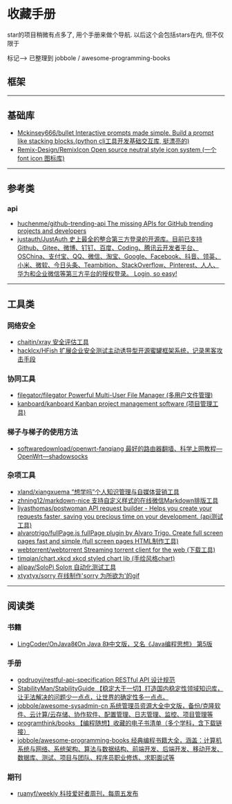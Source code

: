 # 收藏手册

star的项目稍微有点多了, 用个手册来做个导航.
以后这个会包括stars在内, 但不仅限于

标记-->
已整理到 jobbole / awesome-programming-books

## 框架

---

## 基础库

* [Mckinsey666/bullet Interactive prompts made simple. Build a prompt like stacking blocks.(python cli工具开发基础交互库, 挺漂亮的)](https://github.com/Mckinsey666/bullet)
* [Remix-Design/RemixIcon Open source neutral style icon system (一个 font icon 图标库)](https://github.com/Remix-Design/RemixIcon)

---

## 参考类

### api

* [huchenme/github-trending-api The missing APIs for GitHub trending projects and developers](https://github.com/huchenme/github-trending-api)
* [justauth/JustAuth 史上最全的整合第三方登录的开源库。目前已支持Github、Gitee、微博、钉钉、百度、Coding、腾讯云开发者平台、OSChina、支付宝、QQ、微信、淘宝、Google、Facebook、抖音、领英、小米、微软、今日头条、Teambition、StackOverflow、Pinterest、人人、华为和企业微信等第三方平台的授权登录。 Login, so easy!](https://github.com/justauth/JustAuth)

---

## 工具类

### 网络安全

* [chaitin/xray 安全评估工具](https://github.com/chaitin/xray)
* [hacklcx/HFish 扩展企业安全测试主动诱导型开源蜜罐框架系统，记录黑客攻击手段](https://github.com/hacklcx/HFish)

### 协同工具

* [filegator/filegator Powerful Multi-User File Manager (多用户文件管理)](https://github.com/filegator/filegator)
* [kanboard/kanboard Kanban project management software (项目管理工具)](https://github.com/kanboard/kanboard)

### 梯子与梯子的使用方法

* [softwaredownload/openwrt-fanqiang 最好的路由器翻墙、科学上网教程—OpenWrt—shadowsocks](https://github.com/softwaredownload/openwrt-fanqiang)

### 杂项工具

* [xland/xiangxuema “想学吗”个人知识管理与自媒体营销工具](https://github.com/xland/xiangxuema)
* [zhning12/markdown-nice 支持自定义样式的在线微信Markdown排版工具](https://github.com/zhning12/markdown-nice)
* [liyasthomas/postwoman API request builder - Helps you create your requests faster, saving you precious time on your development. (api测试工具)](https://github.com/liyasthomas/postwoman)
* [alvarotrigo/fullPage.js fullPage plugin by Alvaro Trigo. Create full screen pages fast and simple (full screen pages HTML制作工具)](https://github.com/alvarotrigo/fullPage.js)
* [webtorrent/webtorrent Streaming torrent client for the web (下载工具)](https://github.com/webtorrent/webtorrent)
* [timqian/chart.xkcd xkcd styled chart lib (手绘风格chart)](https://github.com/timqian/chart.xkcd)
* [alipay/SoloPi Soloπ 自动化测试工具](https://github.com/alipay/SoloPi)
* [xtyxtyx/sorry 在线制作'sorry 为所欲为'的gif](https://github.com/xtyxtyx/sorry)

---

## 阅读类

### 书籍

* [LingCoder/OnJava8《On Java 8》中文版，又名《Java编程思想》 第5版](https://github.com/LingCoder/OnJava8)

### 手册

* [godruoyi/restful-api-specification RESTful API 设计规范](https://github.com/godruoyi/restful-api-specification)
* [StabilityMan/StabilityGuide 【稳定大于一切】打造国内稳定性领域知识库，让无法解决的问题少一点点，让世界的确定性多一点点。](https://github.com/StabilityMan/StabilityGuide)
* [jobbole/awesome-sysadmin-cn 系统管理员资源大全中文版，备份/克隆软件、云计算/云存储、协作软件、配置管理、日志管理、监控、项目管理等](https://github.com/jobbole/awesome-sysadmin-cn)
* [programthink/books 【编程随想】收藏的电子书清单（多个学科，含下载链接）](https://github.com/programthink/books)
* [jobbole/awesome-programming-books 经典编程书籍大全，涵盖：计算机系统与网络、系统架构、算法与数据结构、前端开发、后端开发、移动开发、数据库、测试、项目与团队、程序员职业修炼、求职面试等](https://github.com/jobbole/awesome-programming-books)

### 期刊

* [ruanyf/weekly 科技爱好者周刊，每周五发布](https://github.com/ruanyf/weekly)

